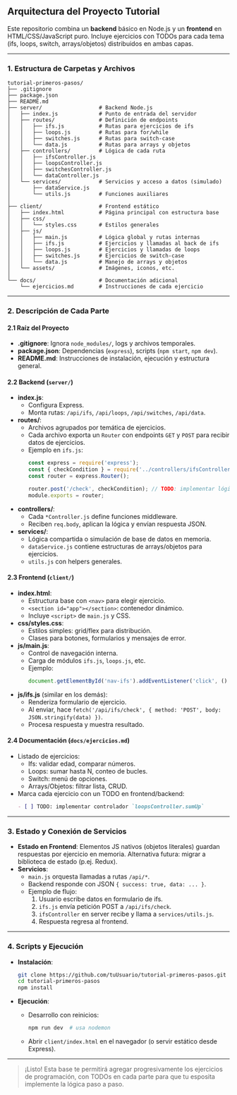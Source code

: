 ## Arquitectura del Proyecto Tutorial

Este repositorio combina un **backend** básico en Node.js y un **frontend** en HTML/CSS/JavaScript puro. Incluye ejercicios con TODOs para cada tema (ifs, loops, switch, arrays/objetos) distribuidos en ambas capas.

---

### 1. Estructura de Carpetas y Archivos

```
tutorial-primeros-pasos/
├── .gitignore
├── package.json
├── README.md
├── server/                  # Backend Node.js
│   ├── index.js             # Punto de entrada del servidor
│   ├── routes/              # Definición de endpoints
│   │   ├── ifs.js           # Rutas para ejercicios de ifs
│   │   ├── loops.js         # Rutas para for/while
│   │   ├── switches.js      # Rutas para switch-case
│   │   └── data.js          # Rutas para arrays y objetos
│   ├── controllers/         # Lógica de cada ruta
│   │   ├── ifsController.js
│   │   ├── loopsController.js
│   │   ├── switchesController.js
│   │   └── dataController.js
│   └── services/            # Servicios y acceso a datos (simulado)
│       ├── dataService.js
│       └── utils.js         # Funciones auxiliares
│
├── client/                  # Frontend estático
│   ├── index.html           # Página principal con estructura base
│   ├── css/
│   │   └── styles.css       # Estilos generales
│   ├── js/
│   │   ├── main.js          # Lógica global y rutas internas
│   │   ├── ifs.js           # Ejercicios y llamadas al back de ifs
│   │   ├── loops.js         # Ejercicios y llamadas de loops
│   │   ├── switches.js      # Ejercicios de switch-case
│   │   └── data.js          # Manejo de arrays y objetos
│   └── assets/              # Imágenes, iconos, etc.
│
└── docs/                    # Documentación adicional
    └── ejercicios.md        # Instrucciones de cada ejercicio
```

---

### 2. Descripción de Cada Parte

#### 2.1 Raíz del Proyecto

- **.gitignore**: Ignora `node_modules/`, logs y archivos temporales.
- **package.json**: Dependencias (`express`), scripts (`npm start`, `npm dev`).
- **README.md**: Instrucciones de instalación, ejecución y estructura general.

#### 2.2 Backend (`server/`)

- **index.js**:
  - Configura Express.
  - Monta rutas: `/api/ifs`, `/api/loops`, `/api/switches`, `/api/data`.
- **routes/**:
  - Archivos agrupados por temática de ejercicios.
  - Cada archivo exporta un `Router` con endpoints `GET` y `POST` para recibir datos de ejercicios.
  - Ejemplo en `ifs.js`:
    ```js
    const express = require('express');
    const { checkCondition } = require('../controllers/ifsController');
    const router = express.Router();

    router.post('/check', checkCondition); // TODO: implementar lógica de ifs
    module.exports = router;
    ```
- **controllers/**:
  - Cada `*Controller.js` define funciones middleware.
  - Reciben `req.body`, aplican la lógica y envían respuesta JSON.
- **services/**:
  - Lógica compartida o simulación de base de datos en memoria.
  - `dataService.js` contiene estructuras de arrays/objetos para ejercicios.
  - `utils.js` con helpers generales.

#### 2.3 Frontend (`client/`)

- **index.html**:
  - Estructura base con `<nav>` para elegir ejercicio.
  - `<section id="app"></section>`: contenedor dinámico.
  - Incluye `<script>` de `main.js` y CSS.
- **css/styles.css**:
  - Estilos simples: grid/flex para distribución.
  - Clases para botones, formularios y mensajes de error.
- **js/main.js**:
  - Control de navegación interna.
  - Carga de módulos `ifs.js`, `loops.js`, etc.
  - Ejemplo:
    ```js
    document.getElementById('nav-ifs').addEventListener('click', () => loadIfsExercise());
    ```
- **js/ifs.js** (similar en los demás):
  - Renderiza formulario de ejercicio.
  - Al enviar, hace `fetch('/api/ifs/check', { method: 'POST', body: JSON.stringify(data) })`.
  - Procesa respuesta y muestra resultado.

#### 2.4 Documentación (`docs/ejercicios.md`)

- Listado de ejercicios:
  - Ifs: validar edad, comparar números.
  - Loops: sumar hasta N, conteo de bucles.
  - Switch: menú de opciones.
  - Arrays/Objetos: filtrar lista, CRUD.
- Marca cada ejercicio con un TODO en frontend/backend:
  ```markdown
  - [ ] TODO: implementar controlador `loopsController.sumUp`
  ```

---

### 3. Estado y Conexión de Servicios

- **Estado en Frontend**: Elementos JS nativos (objetos literales) guardan respuestas por ejercicio en memoria. Alternativa futura: migrar a biblioteca de estado (p.ej. Redux).
- **Servicios**:
  - `main.js` orquesta llamadas a rutas `/api/*`.
  - Backend responde con JSON `{ success: true, data: ... }`.
  - Ejemplo de flujo:
    1. Usuario escribe datos en formulario de ifs.
    2. `ifs.js` envía petición POST a `/api/ifs/check`.
    3. `ifsController` en server recibe y llama a `services/utils.js`.
    4. Respuesta regresa al frontend.

---

### 4. Scripts y Ejecución

- **Instalación**:

  ```bash
  git clone https://github.com/tuUsuario/tutorial-primeros-pasos.git
  cd tutorial-primeros-pasos
  npm install
  ```

- **Ejecución**:

  - Desarrollo con reinicios:
    ```bash
    npm run dev  # usa nodemon
    ```
  - Abrir `client/index.html` en el navegador (o servir estático desde Express).

---

> ¡Listo! Esta base te permitirá agregar progresivamente los ejercicios de programación, con TODOs en cada parte para que tu esposita implemente la lógica paso a paso.

